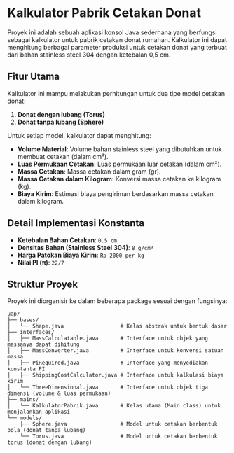 # Kalkulator Pabrik Cetakan Donat

Proyek ini adalah sebuah aplikasi konsol Java sederhana yang berfungsi sebagai kalkulator untuk pabrik cetakan donat rumahan. Kalkulator ini dapat menghitung berbagai parameter produksi untuk cetakan donat yang terbuat dari bahan stainless steel 304 dengan ketebalan 0,5 cm.

## Fitur Utama

Kalkulator ini mampu melakukan perhitungan untuk dua tipe model cetakan donat:
1.  **Donat dengan lubang (Torus)**
2.  **Donat tanpa lubang (Sphere)**

Untuk setiap model, kalkulator dapat menghitung:
* **Volume Material**: Volume bahan stainless steel yang dibutuhkan untuk membuat cetakan (dalam cm³).
* **Luas Permukaan Cetakan**: Luas permukaan luar cetakan (dalam cm²).
* **Massa Cetakan**: Massa cetakan dalam gram (gr).
* **Massa Cetakan dalam Kilogram**: Konversi massa cetakan ke kilogram (kg).
* **Biaya Kirim**: Estimasi biaya pengiriman berdasarkan massa cetakan dalam kilogram.

## Detail Implementasi Konstanta
* **Ketebalan Bahan Cetakan**: `0.5 cm`
* **Densitas Bahan (Stainless Steel 304)**: `8 g/cm³`
* **Harga Patokan Biaya Kirim**: `Rp 2000 per kg`
* **Nilai PI (π)**: `22/7`

## Struktur Proyek

Proyek ini diorganisir ke dalam beberapa package sesuai dengan fungsinya:

```text
uap/
├── bases/
│   └── Shape.java                  # Kelas abstrak untuk bentuk dasar
├── interfaces/
│   ├── MassCalculatable.java       # Interface untuk objek yang massanya dapat dihitung
│   ├── MassConverter.java          # Interface untuk konversi satuan massa
│   ├── PiRequired.java             # Interface yang menyediakan konstanta PI
│   ├── ShippingCostCalculator.java # Interface untuk kalkulasi biaya kirim
│   └── ThreeDimensional.java       # Interface untuk objek tiga dimensi (volume & luas permukaan)
├── mains/
│   └── KalkulatorPabrik.java       # Kelas utama (Main class) untuk menjalankan aplikasi
└── models/
    ├── Sphere.java                 # Model untuk cetakan berbentuk bola (donat tanpa lubang)
    └── Torus.java                  # Model untuk cetakan berbentuk torus (donat dengan lubang)

